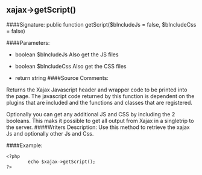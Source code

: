 ## xajax->getScript()

####Signature: public function getScript($bIncludeJs = false, $bIncludeCss = false)

####Parameters:
* boolean $bIncludeJs Also get the JS files

* boolean $bIncludeCss Also get the CSS files
* return string
####Source Comments:

Returns the Xajax Javascript header and wrapper code to be printed into the page.
The javascript code returned by this function is dependent on the plugins
that are included and the functions and classes that are registered.

Optionally you can get any additional JS and CSS by including the 2 booleans.
This maks it possible to get all output from Xajax in a singletrip to the server.
####Writers Description:
Use this method to retrieve the xajax Js and optionally other Js and Css.

####Example:
```
<?php
		echo $xajax->getScript();
?>
```